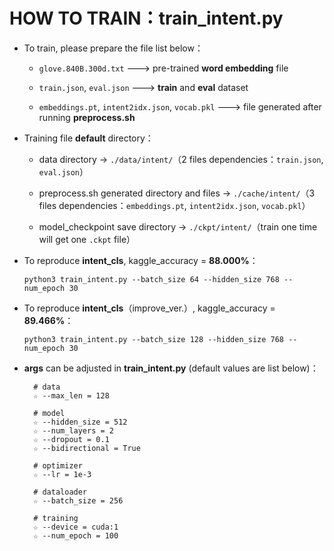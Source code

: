# HOW TO TRAIN：train_intent.py

- To train, please prepare the file list below：
    
  - ```glove.840B.300d.txt``` ---> pre-trained **word embedding** file

  - ```train.json```, ```eval.json``` ---> **train** and **eval** dataset

  - ```embeddings.pt```, ```intent2idx.json```, ```vocab.pkl``` ---> file generated after running **preprocess.sh**

- Training file **default** directory：

  - data directory → ```./data/intent/```（2 files dependencies：```train.json```, ```eval.json```）

  - preprocess.sh generated directory and files → ```./cache/intent/```（3 files dependencies：```embeddings.pt```, ```intent2idx.json```, ```vocab.pkl```）

  - model_checkpoint save directory → ```./ckpt/intent/```（train one time will get one ```.ckpt``` file）

- To reproduce **intent_cls**, kaggle_accuracy = **88.000%**：

      python3 train_intent.py --batch_size 64 --hidden_size 768 --num_epoch 30

- To reproduce **intent_cls**（improve_ver.）, kaggle_accuracy = **89.466%**：

      python3 train_intent.py --batch_size 128 --hidden_size 768 --num_epoch 30

- **args** can be adjusted in **train_intent.py** (default values are list below)：
  ```
    # data
    ☆ --max_len = 128

    # model
    ☆ --hidden_size = 512
    ☆ --num_layers = 2
    ☆ --dropout = 0.1
    ☆ --bidirectional = True
    
    # optimizer
    ☆ --lr = 1e-3

    # dataloader
    ☆ --batch_size = 256

    # training
    ☆ --device = cuda:1
    ☆ --num_epoch = 100
  ```